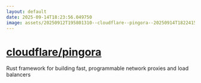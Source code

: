 ```yaml
---
layout: default
date: 2025-09-14T18:23:56.049750
image: assets/20250912T195801310--cloudflare--pingora--20250914T182241575--cropped.png
---
```


# [cloudflare/pingora](https://github.com/cloudflare/pingora)

Rust framework for building fast, programmable network proxies and load balancers

